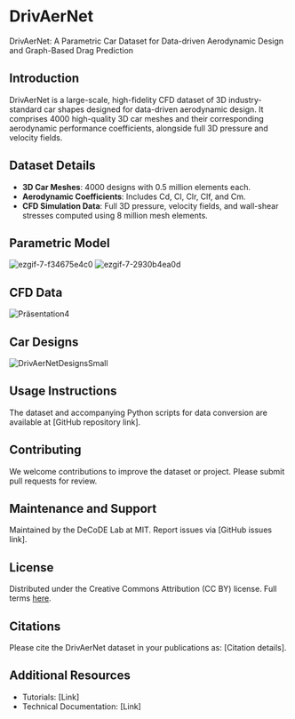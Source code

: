 # DrivAerNet
DrivAerNet: A Parametric Car Dataset for Data-driven Aerodynamic Design and Graph-Based Drag Prediction

## Introduction
DrivAerNet is a large-scale, high-fidelity CFD dataset of 3D industry-standard car shapes designed for data-driven aerodynamic design. It comprises 4000 high-quality 3D car meshes and their corresponding aerodynamic performance coefficients, alongside full 3D pressure and velocity fields.

## Dataset Details
- **3D Car Meshes**: 4000 designs with 0.5 million elements each.
- **Aerodynamic Coefficients**: Includes Cd, Cl, Clr, Clf, and Cm.
- **CFD Simulation Data**: Full 3D pressure, velocity fields, and wall-shear stresses computed using 8 million mesh elements.

## Parametric Model 

![ezgif-7-f34675e4c0](https://github.com/Mohamedelrefaie/DrivAerNet/assets/86707575/4b4f1024-eedb-4a98-929f-541e9d7c2623)
![ezgif-7-2930b4ea0d](https://github.com/Mohamedelrefaie/DrivAerNet/assets/86707575/f6af36aa-079b-49d9-8ac7-a6b20595faee)

## CFD Data
![Präsentation4](https://github.com/Mohamedelrefaie/DrivAerNet/assets/86707575/259d5f03-bac1-4ba6-9975-6c41c1e7d1f3)

## Car Designs
![DrivAerNetDesignsSmall](https://github.com/Mohamedelrefaie/DrivAerNet/assets/86707575/69959811-aea8-4e3b-9ddc-381d36e52cc3)


## Usage Instructions
The dataset and accompanying Python scripts for data conversion are available at [GitHub repository link].

## Contributing
We welcome contributions to improve the dataset or project. Please submit pull requests for review.

## Maintenance and Support
Maintained by the DeCoDE Lab at MIT. Report issues via [GitHub issues link].

## License
Distributed under the Creative Commons Attribution (CC BY) license. Full terms [here](https://creativecommons.org/licenses/by/4.0/deed.en).

## Citations
Please cite the DrivAerNet dataset in your publications as: [Citation details].

## Additional Resources
- Tutorials: [Link]
- Technical Documentation: [Link]





